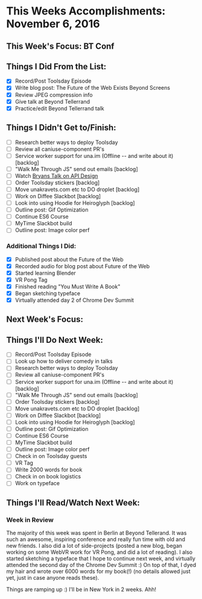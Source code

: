 # This Weeks Accomplishments: November 6, 2016

## This Week's Focus: BT Conf

## Things I Did From the List:

- [x] Record/Post Toolsday Episode
- [x] Write blog post: The Future of the Web Exists Beyond Screens
- [x] Review JPEG compression info
- [x] Give talk at Beyond Tellerrand
- [x] Practice/edit Beyond Tellerrand talk

## Things I Didn't Get to/Finish:

- [ ] Research better ways to deploy Toolsday
- [ ] Review all caniuse-component PR's
- [ ] Service worker support for una.im (Offline -- and write about it) [backlog]
- [ ] "Walk Me Through JS" send out emails [backlog]
- [ ] Watch [Bryans Talk on API Design](http://2016.cascadiafest.org/speakers/bryan-hughes/)
- [ ] Order Toolsday stickers [backlog]
- [ ] Move unakravets.com etc to DO droplet [backlog]
- [ ] Work on Diffee Slackbot [backlog]
- [ ] Look into using Hoodie for Heiroglyph [backlog]
- [ ] Outline post: Gif Optimization
- [ ] Continue ES6 Course
- [ ] MyTime Slackbot build
- [ ] Outline post: Image color perf

### Additional Things I Did:

- [x] Published post about the Future of the Web
- [x] Recorded audio for blog post about Future of the Web
- [x] Started learning Blender
- [x] VR Pong Tag
- [x] Finished reading "You Must Write A Book"
- [x] Began sketching typeface
- [x] Virtually attended day 2 of Chrome Dev Summit

## Next Week's Focus:

## Things I'll Do Next Week:

- [ ] Record/Post Toolsday Episode
- [ ] Look up how to deliver comedy in talks
- [ ] Research better ways to deploy Toolsday
- [ ] Review all caniuse-component PR's
- [ ] Service worker support for una.im (Offline -- and write about it) [backlog]
- [ ] "Walk Me Through JS" send out emails [backlog]
- [ ] Order Toolsday stickers [backlog]
- [ ] Move unakravets.com etc to DO droplet [backlog]
- [ ] Work on Diffee Slackbot [backlog]
- [ ] Look into using Hoodie for Heiroglyph [backlog]
- [ ] Outline post: Gif Optimization
- [ ] Continue ES6 Course
- [ ] MyTime Slackbot build
- [ ] Outline post: Image color perf
- [ ] Check in on Toolsday guests
- [ ] VR Tag
- [ ] Write 2000 words for book
- [ ] Check in on book logistics
- [ ] Work on typeface

## Things I'll Read/Watch Next Week:

### Week in Review

The majority of this week was spent in Berlin at Beyond Tellerand. It was such an awesome, inspiring conference and really fun time with old and new friends. I also did a lot of side-projects (posted a new blog, began working on some WebVR work for VR Pong, and did a lot of reading). I also started sketching a typeface that I hope to continue next week, and virtually attended the second day of the Chrome Dev Summit :) On top of that, I dyed my hair and wrote over 6000 words for my book(!) (no details allowed just yet, just in case anyone reads these).

Things are ramping up :) I'll be in New York in 2 weeks. Ahh! 